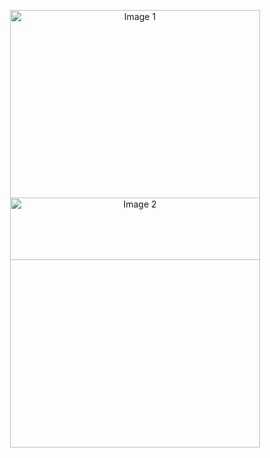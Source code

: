 <p align="center">
  <img src="https://tuwaiq.edu.sa/img/logos/Logos_full%20color.png" alt="Image 1" width="400" style="margin-bottom: -100px;"/>
  <img src="[[https://cp.slaati.com//wp-content/uploads/2022/07/c16ade4f-e007-4fa5-b3df-d56c8181fdb4.jpg](https://www.google.com/url?sa=i&url=https%3A%2F%2Fwww.timeoutriyadh.com%2Ftravel%2Friyadh-metro-guide-2023-](https://www.timeoutriyadh.com/cloud/timeoutriyadh/2022/10/27/Metro.jpg)" alt="Image 2" width="400" style="margin-bottom: 30px;"/>
</p>
